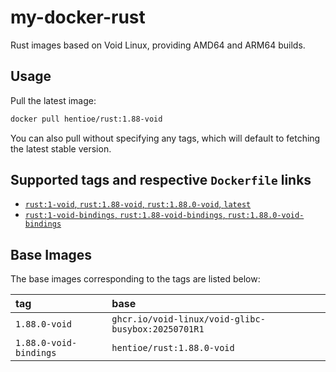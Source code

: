 # my-docker-rust

Rust images based on Void Linux, providing AMD64 and ARM64 builds.

## Usage

Pull the latest image:

```bash
docker pull hentioe/rust:1.88-void
```

You can also pull without specifying any tags, which will default to fetching the latest stable version.

## Supported tags and respective `Dockerfile` links

- [`rust:1-void`, `rust:1.88-void`, `rust:1.88.0-void`, `latest`](https://github.com/Hentioe/my-docker-rust/blob/main/stable/void/Dockerfile)
- [`rust:1-void-bindings`, `rust:1.88-void-bindings`, `rust:1.88.0-void-bindings`](https://github.com/Hentioe/my-docker-rust/blob/main/stable/void-bindings/Dockerfile)

## Base Images

The base images corresponding to the tags are listed below:

| tag                         | base                                               |
| :-------------------------- | :------------------------------------------------- |
| `1.88.0-void`          | `ghcr.io/void-linux/void-glibc-busybox:20250701R1` |
| `1.88.0-void-bindings` | `hentioe/rust:1.88.0-void`                         |
